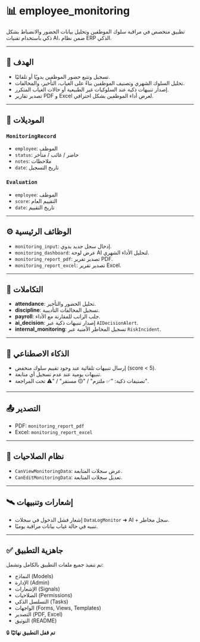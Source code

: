 # 📊 employee_monitoring

تطبيق متخصص في مراقبة سلوك الموظفين وتحليل بيانات الحضور والانضباط بشكل ذكي باستخدام تقنيات AI، ضمن نظام ERP الذكي.

---

## 🎯 الهدف

- تسجيل وتتبع حضور الموظفين يدويًا أو تلقائيًا.
- تحليل السلوك الشهري وتصنيف الموظفين بناءً على الغياب، التأخير، والمخالفات.
- إصدار تنبيهات ذكية عند السلوكيات غير الطبيعية أو حالات الغياب المتكرر.
- تصدير تقارير PDF و Excel لعرض أداء الموظفين بشكل احترافي.

---

## 🧩 الموديلات

### `MonitoringRecord`
- `employee`: الموظف
- `status`: حاضر / غائب / متأخر
- `notes`: ملاحظات
- `date`: تاريخ التسجيل

### `Evaluation`
- `employee`: الموظف
- `score`: التقييم العام
- `date`: تاريخ التقييم

---

## ⚙️ الوظائف الرئيسية

- `monitoring_input`: إدخال سجل جديد يدوي.
- `monitoring_dashboard`: عرض لوحة AI لتحليل الأداء الشهري.
- `monitoring_report_pdf`: تصدير تقرير PDF.
- `monitoring_report_excel`: تصدير تقرير Excel.

---

## 🔄 التكاملات

- **attendance**: تحليل الحضور والتأخير.
- **discipline**: تسجيل المخالفات التأديبية.
- **payroll**: جلب الراتب للمقارنة مع الأداء.
- **ai_decision**: إصدار تنبيهات ذكية عبر `AIDecisionAlert`.
- **internal_monitoring**: تسجيل المخاطر الأمنية عبر `RiskIncident`.

---

## 🧠 الذكاء الاصطناعي

- إرسال تنبيهات تلقائية عند وجود تقييم سلوك منخفض (score < 5).
- تنبيهات يومية عند عدم تسجيل أي متابعة.
- تصنيفات ذكية: "✅ ملتزم" / "🟡 مستقر" / "⚠️ تحت المراجعة".

---

## 📤 التصدير

- PDF: `monitoring_report_pdf`
- Excel: `monitoring_report_excel`

---

## 🔐 نظام الصلاحيات

- `CanViewMonitoringData`: عرض سجلات المتابعة.
- `CanEditMonitoringData`: تعديل سجلات المتابعة.

---

## 🛰️ إشعارات وتنبيهات

- إشعار فشل الدخول في سجلات `DataLogMonitor` ➜ AI + سجل مخاطر.
- تنبيه في حالة غياب بيانات مراقبة يوميًا.

---

## ✅ جاهزية التطبيق

تم تنفيذ جميع ملفات التطبيق بالكامل وتشمل:
- النماذج (Models)
- الإدارة (Admin)
- الإشعارات (Signals)
- الصلاحيات (Permissions)
- التسلسل الذكي (Tasks)
- الواجهات (Forms, Views, Templates)
- التصدير (PDF, Excel)
- التوثيق (README)

🔒 **تم قفل التطبيق نهائيًا**
